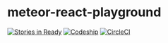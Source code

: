 # meteor-react-playground
[![Stories in Ready](https://badge.waffle.io/Madsn/meteor-react-playground.svg?label=ready&title=Ready)](http://waffle.io/Madsn/meteor-react-playground)
[![Codeship](https://codeship.com/projects/5c1d88e0-fb73-0133-c1d6-62d1465027aa/status?branch=master)](https://codeship.com/projects/151903)
[![CircleCI](https://circleci.com/gh/Madsn/meteor-react-playground.svg?style=shield&circle-token=:circle-token)](https://circleci.com/gh/Madsn/meteor-react-playground)

